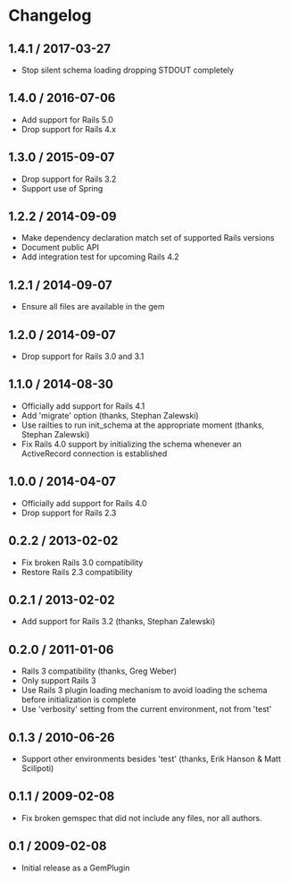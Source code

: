 # Changelog

## 1.4.1 / 2017-03-27

* Stop silent schema loading dropping STDOUT completely

## 1.4.0 / 2016-07-06

* Add support for Rails 5.0
* Drop support for Rails 4.x

## 1.3.0 / 2015-09-07

* Drop support for Rails 3.2
* Support use of Spring

## 1.2.2 / 2014-09-09

* Make dependency declaration match set of supported Rails versions
* Document public API
* Add integration test for upcoming Rails 4.2

## 1.2.1 / 2014-09-07

* Ensure all files are available in the gem

## 1.2.0 / 2014-09-07

* Drop support for Rails 3.0 and 3.1

## 1.1.0 / 2014-08-30

* Officially add support for Rails 4.1
* Add 'migrate' option (thanks, Stephan Zalewski)
* Use railties to run init_schema at the appropriate moment
  (thanks, Stephan Zalewski)
* Fix Rails 4.0 support by initializing the schema whenever an
  ActiveRecord connection is established

## 1.0.0 / 2014-04-07

* Officially add support for Rails 4.0
* Drop support for Rails 2.3

## 0.2.2 / 2013-02-02

* Fix broken Rails 3.0 compatibility
* Restore Rails 2.3 compatibility

## 0.2.1 / 2013-02-02

* Add support for Rails 3.2 (thanks, Stephan Zalewski)

## 0.2.0 / 2011-01-06

* Rails 3 compatibility (thanks, Greg Weber)
* Only support Rails 3
* Use Rails 3 plugin loading mechanism to avoid loading the schema
  before initialization is complete
* Use 'verbosity' setting from the current environment, not from
  'test'

## 0.1.3 / 2010-06-26

* Support other environments besides 'test' (thanks, Erik Hanson &
  Matt Scilipoti)

## 0.1.1 / 2009-02-08

* Fix broken gemspec that did not include any files, nor all
  authors.

## 0.1 / 2009-02-08

* Initial release as a GemPlugin
